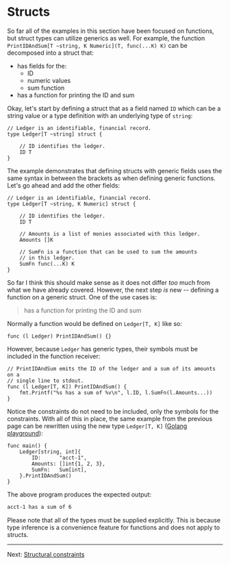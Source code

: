 # Structs

So far all of the examples in this section have been focused on functions, but struct types can utilize generics as well. For example, the function `PrintIDAndSum[T ~string, K Numeric](T, func(...K) K)` can be decomposed into a struct that:

* has fields for the:
  * ID
  * numeric values
  * sum function
* has a function for printing the ID and sum

Okay, let's start by defining a struct that as a field named `ID` which can be a string value or a type definition with an underlying type of `string`:

```golang
// Ledger is an identifiable, financial record.
type Ledger[T ~string] struct {

	// ID identifies the ledger.
	ID T
}
```

The example demonstrates that defining structs with generic fields uses the same syntax in between the brackets as when defining generic functions. Let's go ahead and add the other fields:

```golang
// Ledger is an identifiable, financial record.
type Ledger[T ~string, K Numeric] struct {

	// ID identifies the ledger.
	ID T

	// Amounts is a list of monies associated with this ledger.
	Amounts []K

	// SumFn is a function that can be used to sum the amounts
	// in this ledger.
	SumFn func(...K) K
}
```

So far I think this should make sense as it does not differ _too_ much from what we have already covered. However, the next step _is_ new -- defining a function on a generic struct. One of the use cases is:

> has a function for printing the ID and sum

Normally a function would be defined on `Ledger[T, K]` like so:

```golang
func (l Ledger) PrintIDAndSum() {}
```

However, because `Ledger` has generic types, their symbols must be included in the function receiver:

```golang
// PrintIDAndSum emits the ID of the ledger and a sum of its amounts on a
// single line to stdout.
func (l Ledger[T, K]) PrintIDAndSum() {
	fmt.Printf("%s has a sum of %v\n", l.ID, l.SumFn(l.Amounts...))
}
```

Notice the constraints do not need to be included, only the symbols for the constraints. With all of this in place, the same example from the previous page can be rewritten using the new type `Ledger[T, K]` ([Golang playground](https://gotipplay.golang.org/p/TCM_WUNMRBp)):

```golang
func main() {
	Ledger[string, int]{
		ID:      "acct-1",
		Amounts: []int{1, 2, 3},
		SumFn:   Sum[int],
	}.PrintIDAndSum()
}
```

The above program produces the expected output:

```bash
acct-1 has a sum of 6
```

Please note that all of the types must be supplied explicitly. This is because type inference is a convenience feature for functions and does not apply to structs.

---

Next: [Structural constraints](./04-structural-constraints.md)
